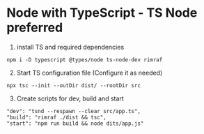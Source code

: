 
# Node with TypeScript - TS Node preferred

1. install TS and required dependencies

```dotnetcli
npm i -D typescript @types/node ts-node-dev rimraf
```

2. Start TS configuration file (Configure it as needed)

```dotnetcli
npx tsc --init --outDir dist/ --rootDir src
```

3. Create scripts for dev, build and start
```dotnetcli
"dev": "tsnd --respawn --clear src/app.ts",
"build": "rimraf ./dist && tsc",
"start": "npm run build && node dits/app.js"
```